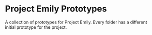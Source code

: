 # Project Emily Prototypes

A collection of prototypes for Project Emily. Every folder has a different initial prototype for the project.
